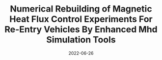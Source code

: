 ---
title: "Numerical Rebuilding of Magnetic Heat Flux Control Experiments For Re-Entry Vehicles By Enhanced Mhd Simulation Tools"
permalink: /conference/2022-numerical-rebuilding
excerpt: "Giacomelli, Jasmine and G., Herdrich and **Sharma, Vatsalya** and Lani, Andrea and Donaldson, Nathan and Kim, Minkwan"
date: 2022-06-26
venue: "2nd International Conference on Flight Vehicles, Aerothermodynamics and Re-entry Missions & Engineering (FAR)"
---